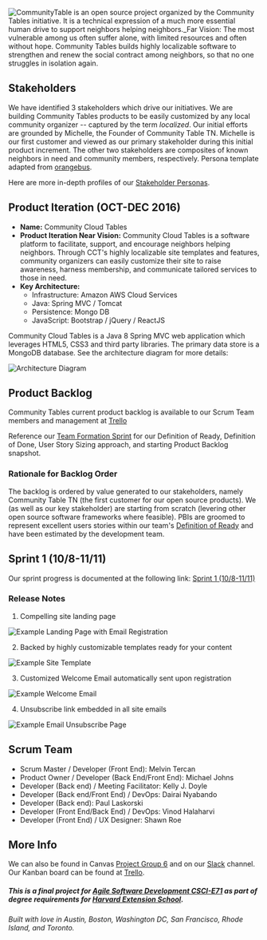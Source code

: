 ![CommunityTable is an open source project organized by the Community Tables initiative. It is a technical expression of a much more essential human drive to support _neighbors helping neighbors_._Far Vision: The most vulnerable among us often suffer alone, with limited resources and often without hope. Community Tables builds highly localizable software to strengthen and renew the social contract among neighbors, so that no one struggles in isolation again.](https://github.com/michaeljohns2/CommunityTable/blob/master/readme/community_tables_landing.png "Title and Far Vision")

## Stakeholders
We have identified 3 stakeholders which drive our initiatives. We are building Community Tables products to be easily customized by any local community organizer -- captured by the term _localized_. Our initial efforts are grounded by Michelle, the Founder of Community Table TN. Michelle is our first customer and viewed as our primary stakeholder during this initial product increment. The other two stakeholders are composites of known neighbors in need and community members, respectively. Persona template adapted from [orangebus](http://orangebus.co.uk/insights/the-power-of-proto-personas).

Here are more in-depth profiles of our [Stakeholder Personas](https://github.com/michaeljohns2/CommunityTable/blob/master/readme/sprint0/stakeholders.md).

## Product Iteration (OCT-DEC 2016)
* __Name:__ Community Cloud Tables
* __Product Iteration Near Vision:__ Community Cloud Tables is a software platform to facilitate, support, and encourage neighbors helping neighbors. Through CCT's highly localizable site templates and features, community organizers can easily customize their site to raise awareness, harness membership, and communicate tailored services to those in need.
* __Key Architecture:__ 
  * Infrastructure: Amazon AWS Cloud Services
  * Java:  Spring MVC / Tomcat
  * Persistence: Mongo DB
  * JavaScript:  Bootstrap / jQuery / ReactJS

Community Cloud Tables is a Java 8 Spring MVC web application which leverages HTML5, CSS3 and third party libraries. The primary data store is a MongoDB database. See the architecture diagram for more details:

![Architecture Diagram](https://github.com/michaeljohns2/CommunityTable/blob/master/readme/community%20tables%20architecture.png)


## Product Backlog
Community Tables current product backlog is available to our Scrum Team members and management at [Trello](https://trello.com/b/i9TmhPfB/final-project-community-table)

Reference our [Team Formation Sprint](https://github.com/michaeljohns2/CommunityTable/blob/master/readme/sprint0/sprint0.md) for our Definition of Ready, Definition of Done, User Story Sizing approach, and starting Product Backlog snapshot. 

### Rationale for Backlog Order
The backlog is ordered by value generated to our stakeholders, namely Community Table TN (the first customer for our open source products). We (as well as our key stakeholder) are starting from scratch (levering other open source software frameworks where feasible). PBIs are groomed to represent excellent users stories within our team's [Definition of Ready](https://github.com/michaeljohns2/CommunityTable/blob/master/sprint0.md#definition-of-ready) and have been estimated by the development team.

## Sprint 1 (10/8-11/11)

Our sprint progress is documented at the following link:
[Sprint 1 (10/8-11/11)](https://github.com/michaeljohns2/CommunityTable/blob/master/readme/sprint1/sprint1.md)

### Release Notes
1. Compelling site landing page 

 ![Example Landing Page with Email Registration](https://github.com/michaeljohns2/CommunityTable/blob/master/readme/sprint1/community_table_tn_landing_13NOV2016.png)
 
2. Backed by highly customizable templates ready for your content
  
 ![Example Site Template](https://github.com/michaeljohns2/CommunityTable/blob/master/readme/sprint1/site_template.png)

3. Customized Welcome Email automatically sent upon registration 

 ![Example Welcome Email](https://github.com/michaeljohns2/CommunityTable/blob/master/readme/sprint1/welcome_email.png)

4. Unsubscribe link embedded in all site emails

 ![Example Email Unsubscribe Page](https://github.com/michaeljohns2/CommunityTable/blob/master/readme/sprint1/unsubscribe_success.png)

## Scrum Team
- Scrum Master / Developer (Front End): Melvin Tercan
- Product Owner / Developer (Back End/Front End): Michael Johns
- Developer (Back end) / Meeting Facilitator: Kelly J. Doyle
- Developer (Back end/Front End) / DevOps: Dairai Nyabando
- Developer (Back end): Paul Laskorski
- Developer (Front End/Back End) / DevOps: Vinod Halaharvi
- Developer (Front End) / UX Designer: Shawn Roe

## More Info

We can also be found in Canvas [Project Group 6](https://canvas.harvard.edu/courses/18031/groups) and on our [Slack](https://agilefall2016.slack.com/messages/community_tables) channel. Our Kanban board can be found at [Trello](https://trello.com/b/i9TmhPfB/final-project-community-table).

##### This is a final project for [Agile Software Development CSCI-E71](http://agilesoftwarecourse.org/) as part of degree requirements for  [Harvard Extension School](http://www.extension.harvard.edu/).

###### Built with love in Austin, Boston, Washington DC, San Francisco, Rhode Island, and Toronto.




